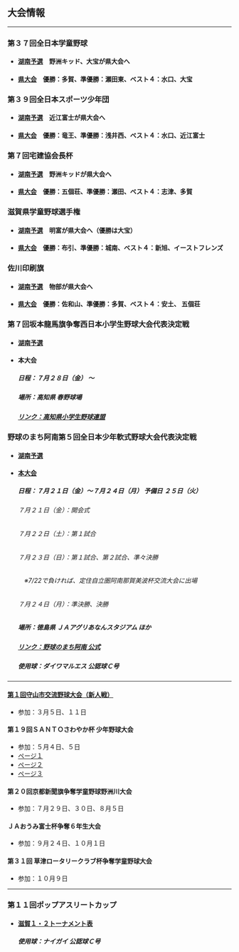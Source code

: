 ## 大会情報
---
### 第３７回全日本学童野球
  - #### [湖南予選](03-01-01.jpg)　野洲キッド、大宝が県大会へ
  - #### [県大会](03-01-02.jpg)　優勝：多賀、準優勝：瀬田東、ベスト４：水口、大宝

### 第３９回全日本スポーツ少年団
  - #### [湖南予選](03-02-01.jpg)　近江富士が県大会へ
  - #### [県大会](03-02-02.jpg)　優勝：竜王、準優勝：浅井西、ベスト４：水口、近江富士

### 第７回宅建協会長杯
  - #### [湖南予選](03-03-01.jpg)　野洲キッドが県大会へ
  - #### [県大会](03-03-02.jpg)　優勝：五個荘、準優勝：瀬田、ベスト４：志津、多賀

### 滋賀県学童野球選手権
  - #### [湖南予選](03-04-01.jpg)　明富が県大会へ（優勝は大宝）
  - #### [県大会](03-04-02.jpg)　優勝：布引、準優勝：城南、ベスト４：新旭、イーストフレンズ

### 佐川印刷旗
  - #### [湖南予選](03-05-01.jpg)　物部が県大会へ
  - #### [県大会](03-05-02.jpg)　優勝：佐和山、準優勝：多賀、ベスト４：安土、 五個荘

### 第７回坂本龍馬旗争奪西日本小学生野球大会代表決定戦
  - #### [湖南予選](03-06-01.jpg)
  - #### 本大会
    ##### 日程：７月２８日（金）  ～
    ##### 場所：高知県 春野球場
    ##### [リンク：高知県小学生野球連盟](http://kochi-yakyu1.net/schedule.html)

### 野球のまち阿南第５回全日本少年軟式野球大会代表決定戦
  - #### [湖南予選](03-07-01.jpg)
  - #### [本大会](03-07-02.pdf)
    ##### 日程：７月２１日（金）～７月２４日（月） 予備日 ２５日（火）
    ###### ７月２１日（金）：開会式
    ###### ７月２２日（土）：第１試合
    ###### ７月２３日（日）：第１試合、第２試合、準々決勝
    ###### 　※7/22で負ければ、定住自立圏阿南那賀美波杯交流大会に出場
    ###### ７月２４日（月）：準決勝、決勝
    ##### 場所：徳島県 ＪＡアグリあなんスタジアム ほか
    ##### [リンク：野球のまち阿南 公式](http://baseball.city.anan.tokushima.jp/top.htm#8)
    ##### 使用球：ダイワマルエス 公認球Ｃ号
---
#### [第１回守山市交流野球大会（新人戦）](03-08.jpg)
  - 参加：３月５日、１１日
#### 第１９回ＳＡＮＴＯさわやか杯 少年野球大会
  - 参加：５月４日、５日
  - [ページ１](03-09-01.jpg)
  - [ページ２](03-09-02.jpg)
  - [ページ３](03-09-03.jpg)

#### 第２０回京都新聞旗争奪学童野球野洲川大会
  - 参加：７月２９日、３０日、８月５日

#### ＪＡおうみ富士杯争奪６年生大会
  - 参加：９月２４日、１０月１日

#### 第３１回 草津ロータリークラブ杯争奪学童野球大会
  - 参加：１０月９日

---
### 第１１回ポップアスリートカップ
  - #### [滋賀１・２トーナメント表](http://www.pop.co.jp/tg/popcup/score/tournament.php?gid=11&tid=320)
    ##### 使用球：ナイガイ 公認球Ｃ号
